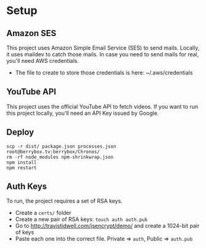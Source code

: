 # Setup

## Amazon SES
This project uses Amazon Simple Email Service (SES) to send mails. Locally,
it uses maildev to catch those mails. In case you need to send mails for real, you'll need AWS credentials.
- The file to create to store those credentials is here: ~/.aws/credentials

## YouTube API
This project uses the official YouTube API to fetch videos. If you want to run this project locally, you'll need an API Key issued by Google.

## Deploy

```
scp -r dist/ package.json processes.json root@berrybox.tv:berrybox/Chronos/
rm -rf node_modules npm-shrinkwrap.json
npm install
npm restart
```

## Auth Keys
To run, the project requires a set of RSA keys.

- Create a `certs/` folder
- Create a new pair of RSA keys: `touch auth auth.pub`
- Go to http://travistidwell.com/jsencrypt/demo/ and create a 1024-bit pair of keys
- Paste each one into the correct file. Private => `auth`, Public => `auth.pub`